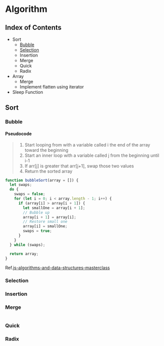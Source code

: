 # Algorithm

## Index of Contents

- Sort
  - [Bubble](#bubble)
  - [Selection](#selection)
  - Insertion
  - Merge
  - Quick
  - Radix
- Array
  - Merge
  - Implement flatten using iterator
- Sleep Function

## Sort

### Bubble

#### Pseudocode

> 1. Start looping from with a variable called i the end of the array toward the beginning
> 2. Start an inner loop with a variable called j from the beginning until i-1
> 3. If arr[j] is greater that arr[j+1], swap those two values
> 4. Return the sorted array

```js
function bubbleSort(array = []) {
  let swaps;
  do {
    swaps = false;
    for (let i = 0; i < array.length - 1; i++) {
      if (array[i] > array[i + 1]) {
        let smallOne = array[i + 1];
        // Bubble up
        array[i + 1] = array[i];
        // Restore small one
        array[i] = smallOne;
        swaps = true;
      }
    }
  } while (swaps);

  return array;
}
```

Ref.[js-algorithms-and-data-structures-masterclass](https://www.udemy.com/course/js-algorithms-and-data-structures-masterclass)

### Selection

### Insertion

### Merge

```js

```

### Quick

### Radix
